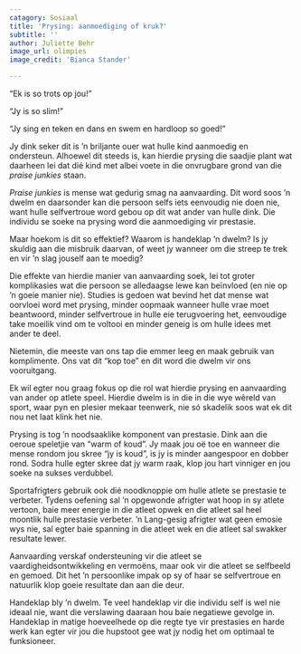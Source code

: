 ```yaml
---
catagory: Sosiaal
title: 'Prysing: aanmoediging of kruk?'
subtitle: ''
author: Juliette Behr
image_url: olimpies
image_credit: 'Bianca Stander'

---
```

“Ek is so trots op jou!”

“Jy is so slim!”

“Jy sing en teken en dans en swem en hardloop so goed!”

Jy dink seker dit is ’n briljante ouer wat hulle kind aanmoedig en ondersteun. Alhoewel dit steeds is, kan hierdie prysing die saadjie plant wat daarheen lei dat dié kind met albei voete in die onvrugbare grond van die _praise junkies_ staan.

_Praise junkies_ is mense wat gedurig smag na aanvaarding. Dit word soos ’n dwelm en daarsonder kan die persoon selfs iets eenvoudig nie doen nie, want hulle selfvertroue word gebou op dit wat ander van hulle dink. Die individu se soeke na prysing word die aanmoediging vir prestasie.

Maar hoekom is dit so effektief? Waarom is handeklap ’n dwelm? Is jy skuldig aan die misbruik daarvan, of weet jy wanneer om die streep te trek en vir ’n slag jouself aan te moedig?

Die effekte van hierdie manier van aanvaarding soek, lei tot groter komplikasies wat die persoon se alledaagse lewe kan beïnvloed (en nie op ’n goeie manier nie). Studies is gedoen wat bevind het dat mense wat oorvloei word met prysing, minder oopmaak wanneer hulle vrae moet beantwoord, minder selfvertroue in hulle eie terugvoering het, eenvoudige take moeilik vind om te voltooi en minder geneig is om hulle idees met ander te deel.

Nietemin, die meeste van ons tap die emmer leeg en maak gebruik van komplimente. Ons vat dit “kop toe” en dit word die dwelm vir ons vooruitgang.

Ek wil egter nou graag fokus op die rol wat hierdie prysing en aanvaarding van ander op atlete speel. Hierdie dwelm is in die in die wye wêreld van sport, waar pyn en plesier mekaar teenwerk, nie só skadelik soos wat ek dit nou net laat klink het nie.

Prysing is tog ’n noodsaaklike komponent van prestasie. Dink aan die oeroue speletjie van “warm of koud”. Jy maak jou oë toe en wanneer die mense rondom jou skree “jy is koud”, is jy is minder aangespoor en dobber rond. Sodra hulle egter skree dat jy warm raak, klop jou hart vinniger en jou soeke na sukses verdubbel.

Sportafrigters gebruik ook dié noodknoppie om hulle atlete se prestasie te verbeter. Tydens oefening sal ’n opgewonde afrigter wat hoop in sy atlete vertoon, baie meer energie in die atleet opwek en die atleet sal heel moontlik hulle prestasie verbeter. ’n Lang-gesig afrigter wat geen emosie wys nie, sal egter baie spanning in die atleet wek en die atleet sal swakker resultate lewer.

Aanvaarding verskaf ondersteuning vir die atleet se vaardigheidsontwikkeling en vermoëns, maar ook vir die atleet se selfbeeld en gemoed. Dit het ’n persoonlike impak op sy of haar se selfvertroue en natuurlik klop goeie resultate dan aan die deur.

Handeklap bly ’n dwelm. Te veel handeklap vir die individu self is wel nie ideaal nie, want die verslawing daaraan hou baie negatiewe gevolge in. Handeklap in matige hoeveelhede op die regte tye vir prestasies en harde werk kan egter vir jou die hupstoot gee wat jy nodig het om optimaal te funksioneer.